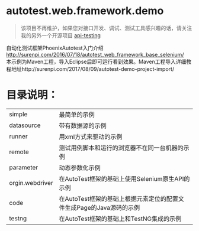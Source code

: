 # autotest.web.framework.demo

> 该项目不再维护，如果您对接口开发、调试、测试工具感兴趣的话，请关注我的另外一个开源项目 [api-testing](https://github.com/LinuxSuRen/api-testing)

自动化测试框架PhoenixAutotest入门介绍  
http://surenpi.com/2016/07/18/autotest_web_framework_base_selenium/  
本示例为Maven工程，导入Eclipse后即可运行看到效果。Maven工程导入详细教程地址http://surenpi.com/2017/08/09/autotest-demo-project-import/

# 目录说明：
<table>
	<tr>
	<td>simple</td><td>最简单的示例</td>
	</tr>
	<tr>
	<td>datasource</td><td>带有数据源的示例</td>
	</tr>
	<tr>
	<td>runner</td><td>用xml方式来驱动的示例</td>
	</tr>
	<tr>
	<td>remote</td><td>测试用例脚本和运行的浏览器不在同一台机器的示例</td>
	</tr>
	<tr>
	<td>parameter</td><td>动态参数化示例</td>
	</tr>
	<tr>
	<td>orgin.webdriver</td><td>在AutoTest框架的基础上使用Selenium原生API的示例</td>
	</tr>
	<tr>
	<td>code</td><td>在AutoTest框架的基础上根据元素定位的配置文件生成Page的Java源码的示例</td>
	</tr>
	<tr>
	<td>testng</td><td>在AutoTest框架的基础上和TestNG集成的示例</td>
	</tr>
</table>
